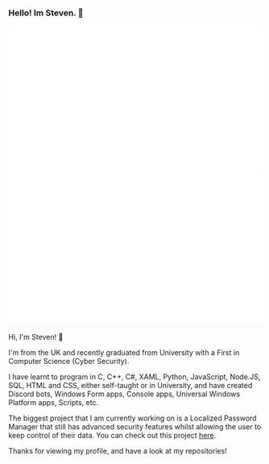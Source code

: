 ### Hello! Im Steven. 👋
![Github Stats Overview](https://github.com/robotprobot/github-stats/blob/master/generated/overview.svg?raw=true)
![Github Stats Overview](https://github.com/robotprobot/github-stats/blob/master/generated/languages.svg?raw=true)

Hi, I'm Steven! 👋

I'm from the UK and recently graduated from University with a First in Computer Science (Cyber Security).

I have learnt to program in C, C++, C#, XAML, Python, JavaScript, Node.JS, SQL, HTML and CSS, either self-taught or in University, and have created Discord bots, Windows Form apps, Console apps, Universal Windows Platform apps, Scripts, etc.

The biggest project that I am currently working on is a Localized Password Manager that still has advanced security features whilst allowing the user to keep control of their data. You can check out this project [here](https://www.stevenwheeler.co.uk/passdefend).

Thanks for viewing my profile, and have a look at my repositories!
